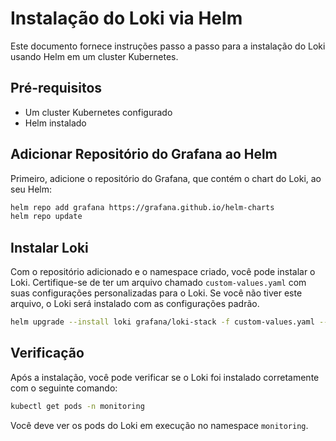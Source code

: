 # Instalação do Loki via Helm

Este documento fornece instruções passo a passo para a instalação do Loki usando Helm em um cluster Kubernetes.

## Pré-requisitos

- Um cluster Kubernetes configurado
- Helm instalado

## Adicionar Repositório do Grafana ao Helm

Primeiro, adicione o repositório do Grafana, que contém o chart do Loki, ao seu Helm:

```bash
helm repo add grafana https://grafana.github.io/helm-charts
helm repo update
```

## Instalar Loki

Com o repositório adicionado e o namespace criado, você pode instalar o Loki. Certifique-se de ter um arquivo chamado `custom-values.yaml` com suas configurações personalizadas para o Loki. Se você não tiver este arquivo, o Loki será instalado com as configurações padrão.

```bash
helm upgrade --install loki grafana/loki-stack -f custom-values.yaml --create-namespace -n monitoring
```

## Verificação

Após a instalação, você pode verificar se o Loki foi instalado corretamente com o seguinte comando:

```bash
kubectl get pods -n monitoring
```

Você deve ver os pods do Loki em execução no namespace `monitoring`.
